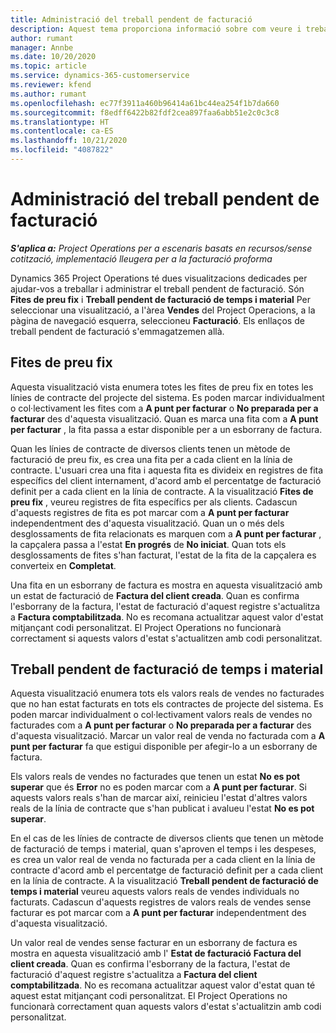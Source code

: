 ```yaml
---
title: Administració del treball pendent de facturació
description: Aquest tema proporciona informació sobre com veure i treballar el treball pendent de facturació al Project Operations.
author: rumant
manager: Annbe
ms.date: 10/20/2020
ms.topic: article
ms.service: dynamics-365-customerservice
ms.reviewer: kfend
ms.author: rumant
ms.openlocfilehash: ec77f3911a460b96414a61bc44ea254f1b7da660
ms.sourcegitcommit: f8edff6422b82fdf2cea897faa6abb51e2c0c3c8
ms.translationtype: HT
ms.contentlocale: ca-ES
ms.lasthandoff: 10/21/2020
ms.locfileid: "4087822"
---
```

# <a name="manage-the-billing-backlog"></a>Administració del treball pendent de facturació

_**S'aplica a:** Project Operations per a escenaris basats en recursos/sense cotització, implementació lleugera per a la facturació proforma_

Dynamics 365 Project Operations té dues visualitzacions dedicades per ajudar-vos a treballar i administrar el treball pendent de facturació. Són **Fites de preu fix** i **Treball pendent de facturació de temps i material** Per seleccionar una visualització, a l'àrea **Vendes** del Project Operacions, a la pàgina de navegació esquerra, seleccioneu **Facturació**. Els enllaços de treball pendent de facturació s'emmagatzemen allà.

## <a name="fixed-price-milestones"></a>Fites de preu fix

Aquesta visualització vista enumera totes les fites de preu fix en totes les línies de contracte del projecte del sistema. Es poden marcar individualment o col·lectivament les fites com a **A punt per facturar** o **No preparada per a facturar** des d'aquesta visualització. Quan es marca una fita com a **A punt per facturar** , la fita passa a estar disponible per a un esborrany de factura.

Quan les línies de contracte de diversos clients tenen un mètode de facturació de preu fix, es crea una fita per a cada client en la línia de contracte. L'usuari crea una fita i aquesta fita es divideix en registres de fita específics del client internament, d'acord amb el percentatge de facturació definit per a cada client en la línia de contracte. A la visualització **Fites de preu fix** , veureu registres de fita específics per als clients. Cadascun d'aquests registres de fita es pot marcar com a **A punt per facturar** independentment des d'aquesta visualització. Quan un o més dels desglossaments de fita relacionats es marquen com a **A punt per facturar** , la capçalera passa a l'estat **En progrés** de **No iniciat**. Quan tots els desglossaments de fites s'han facturat, l'estat de la fita de la capçalera es converteix en **Completat**.

Una fita en un esborrany de factura es mostra en aquesta visualització amb un estat de facturació de **Factura del client creada**. Quan es confirma l'esborrany de la factura, l'estat de facturació d'aquest registre s'actualitza a **Factura comptabilitzada**. No es recomana actualitzar aquest valor d'estat mitjançant codi personalitzat. El Project Operations no funcionarà correctament si aquests valors d'estat s'actualitzen amb codi personalitzat.

## <a name="time-and-material-billing-backlog"></a>Treball pendent de facturació de temps i material

Aquesta visualització enumera tots els valors reals de vendes no facturades que no han estat facturats en tots els contractes de projecte del sistema. Es poden marcar individualment o col·lectivament valors reals de vendes no facturades com a **A punt per facturar** o **No preparada per a facturar** des d'aquesta visualització. Marcar un valor real de venda no facturada com a **A punt per facturar** fa que estigui disponible per afegir-lo a un esborrany de factura.

Els valors reals de vendes no facturades que tenen un estat **No es pot superar** que és **Error** no es poden marcar com a **A punt per facturar**. Si aquests valors reals s'han de marcar així, reinicieu l'estat d'altres valors reals de la línia de contracte que s'han publicat i avalueu l'estat **No es pot superar**.

En el cas de les línies de contracte de diversos clients que tenen un mètode de facturació de temps i material, quan s'aproven el temps i les despeses, es crea un valor real de venda no facturada per a cada client en la línia de contracte d'acord amb el percentatge de facturació definit per a cada client en la línia de contracte. A la visualització **Treball pendent de facturació de temps i material** veureu aquests valors reals de vendes individuals no facturats. Cadascun d'aquests registres de valors reals de vendes sense facturar es pot marcar com a **A punt per facturar** independentment des d'aquesta visualització.

Un valor real de vendes sense facturar en un esborrany de factura es mostra en aquesta visualització amb l' **Estat de facturació** **Factura del client creada**. Quan es confirma l'esborrany de la factura, l'estat de facturació d'aquest registre s'actualitza a **Factura del client comptabilitzada**. No es recomana actualitzar aquest valor d'estat quan té aquest estat mitjançant codi personalitzat. El Project Operations no funcionarà correctament quan aquests valors d'estat s'actualitzin amb codi personalitzat.
